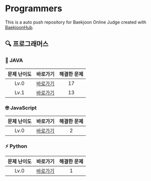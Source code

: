# Programmers
This is a auto push repository for Baekjoon Online Judge created with [BaekjoonHub](https://github.com/BaekjoonHub/BaekjoonHub).

## 🔍 프로그래머스
### 🚀 JAVA

| 문제 난이도 | 바로가기 | 해결한 문제 | 
| :--: |:--: |:--: |
|Lv.0|[바로가기]([https://github.com/westreed/ProgrammersAlgorithm/blob/main/BAEKJOON/1Bronze.md](https://github.com/HyekJung/algorithm-practice/tree/main/%ED%94%84%EB%A1%9C%EA%B7%B8%EB%9E%98%EB%A8%B8%EC%8A%A4/0))|17|
|Lv.1|[바로가기]([https://github.com/westreed/ProgrammersAlgorithm/blob/main/BAEKJOON/2Silver.md](https://github.com/HyekJung/algorithm-practice/tree/main/%ED%94%84%EB%A1%9C%EA%B7%B8%EB%9E%98%EB%A8%B8%EC%8A%A4/1))|13|

### 🤓 JavaScript
| 문제 난이도 | 바로가기 | 해결한 문제 | 
| :--: |:--: |:--: |
|Lv.0|[바로가기](https://github.com/search?q=repo%3AHyekJung%2Falgorithm-practice++language%3APython&type=code)|2|

### ⚡ Python
| 문제 난이도 | 바로가기 | 해결한 문제 | 
| :--: |:--: |:--: |
|Lv.0|[바로가기]([https://github.com/westreed/ProgrammersAlgorithm/blob/main/BAEKJOON/1Bronze.md](https://github.com/search?q=repo%3AHyekJung%2Falgorithm-practice++language%3AJavaScript&type=code)https://github.com/search?q=repo%3AHyekJung%2Falgorithm-practice++language%3AJavaScript&type=code)|1|
